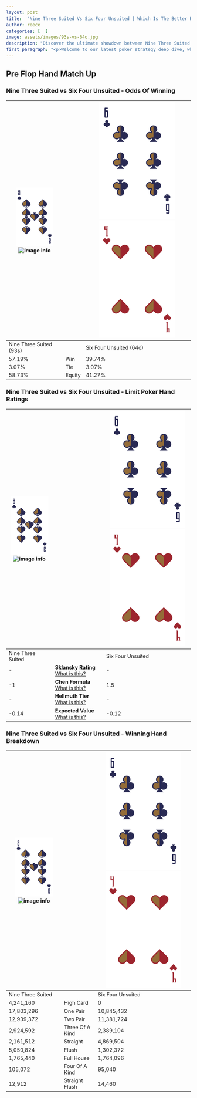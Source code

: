 ```yaml
---
layout: post
title:  "Nine Three Suited Vs Six Four Unsuited | Which Is The Better Hand In Poker? A Complete Guide"
author: reece
categories: [  ]
image: assets/images/93s-vs-64o.jpg
description: "Discover the ultimate showdown between Nine Three Suited and Six Four Unsuited in poker! Uncover the odds, strategies, and scenarios where one hand triumphs over the other. Get ready to up your poker game with this thrilling analysis."
first_paragraph: "<p>Welcome to our latest poker strategy deep dive, where we're pitting two distinct hands against each other in a high-stakes showdown: Nine Three Suited vs Six Four Unsuited.</p><p>In the dynamic world of poker, every decision counts, and knowing which hand holds the upper hand is key to your success at the table.</p><p>In this article, we'll dissect these two hands, explore the scenarios where one dominates the other, and equip you with the knowledge to make strategic choices that can tip the odds in your favor.</p><p>Get ready to unravel the intriguing dynamics of these poker hands and elevate your game to new heights.</p>"
---
```




[comment]: # (sp0)

## Pre Flop Hand Match Up

<div class="table hand-ratings" markdown="1"> 



### Nine Three Suited vs Six Four Unsuited - Odds Of Winning


    
| ![image info](assets/images/hand1/9.png) ![image info](assets/images/hand1/3s.png) |  | ![image info](assets/images/hand2/6.png) ![image info](assets/images/hand2/4o.png) |
| -------- | -------- | -------- |
| Nine Three Suited (93s) |  | Six Four Unsuited (64o) |
| 57.19% | Win | 39.74% |
| 3.07% | Tie | 3.07% |
| 58.73% | Equity | 41.27% |




[comment]: # (sp1)



### Nine Three Suited vs Six Four Unsuited - Limit Poker Hand Ratings


    
| ![image info](assets/images/hand1/9.png) ![image info](assets/images/hand1/3s.png) |  | ![image info](assets/images/hand2/6.png) ![image info](assets/images/hand2/4o.png) |
| -------- | -------- | -------- |
| Nine Three Suited |  | Six Four Unsuited |
| - | **Sklansky Rating** [What is this?](/sklansky-rating-explained) | - |
| -1 | **Chen Formula** [What is this?](/chen-formula-explained) | 1.5 |
| - | **Hellmuth Tier** [What is this?](/Hellmuth-tier-explained) | - |
| -0.14 | **Expected Value** [What is this?](/expected-value-explained) | -0.12 |




[comment]: # (sp2)



### Nine Three Suited vs Six Four Unsuited - Winning Hand Breakdown


    
| ![image info](assets/images/hand1/9.png) ![image info](assets/images/hand1/3s.png) |  | ![image info](assets/images/hand2/6.png) ![image info](assets/images/hand2/4o.png) |
| -------- | -------- | -------- |
| Nine Three Suited |  | Six Four Unsuited |
| 4,241,160 | High Card | 0 |
| 17,803,296 | One Pair | 10,845,432 |
| 12,939,372 | Two Pair | 11,381,724 |
| 2,924,592 | Three Of A Kind | 2,389,104 |
| 2,161,512 | Straight | 4,869,504 |
| 5,050,824 | Flush | 1,302,372 |
| 1,765,440 | Full House | 1,764,096 |
| 105,072 | Four Of A Kind | 95,040 |
| 12,912 | Straight Flush | 14,460 |




[comment]: # (sp3)



</div>

[comment]: # (sp4)



[comment]: # (sp5)

